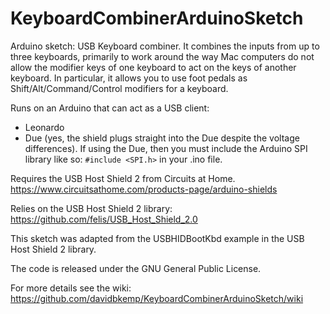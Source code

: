 KeyboardCombinerArduinoSketch
=============================

Arduino sketch: USB Keyboard combiner.
It combines the inputs from up to three keyboards, primarily to work around
the way Mac computers do not allow the modifier keys of one keyboard to act
on the keys of another keyboard.
In particular, it allows you to use foot pedals as Shift/Alt/Command/Control modifiers
for a keyboard.

Runs on an Arduino that can act as a USB client:
 - Leonardo
 - Due (yes, the shield plugs straight into the Due despite the voltage differences). If using the Due, then you must include the Arduino SPI library like so: ```#include <SPI.h>``` in your .ino file.

Requires the USB Host Shield 2 from Circuits at Home.
https://www.circuitsathome.com/products-page/arduino-shields

Relies on the USB Host Shield 2 library:
https://github.com/felis/USB_Host_Shield_2.0

This sketch was adapted from the USBHIDBootKbd example in the USB Host Shield 2 library.

The code is released under the GNU General Public License.

For more details see the wiki:
https://github.com/davidbkemp/KeyboardCombinerArduinoSketch/wiki

